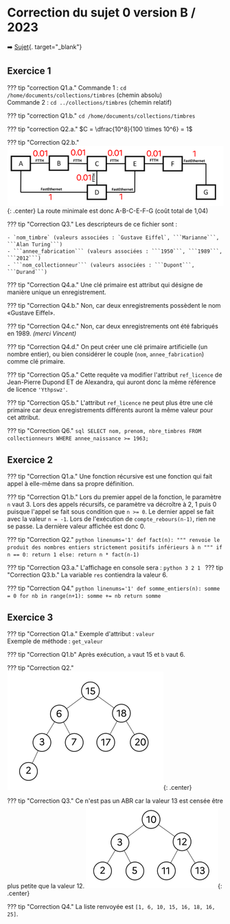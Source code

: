 # Correction du sujet 0 version B / 2023

:arrow_right: [Sujet](../../data/2023/2023-sujet_0-b.pdf){. target="_blank"}

## Exercice 1

??? tip "correction Q1.a."
    Commande 1 : ```cd /home/documents/collections/timbres``` (chemin absolu)  
    Commande 2 : ```cd ../collections/timbres``` (chemin relatif)

??? tip "correction Q1.b."
    ```cd /home/documents/collections/timbres```

??? tip "correction Q2.a."
    $C = \dfrac{10^8}{100 \times 10^6} = 1$

??? tip "Correction Q2.b."
    ![image](data/sujet0B_1.png){: .center}
    La route minimale est donc A-B-C-E-F-G (coût total de 1,04)

??? tip "Correction Q3."
    Les descripteurs de ce fichier sont :
    
    - `nom_timbre` (valeurs associées : `Gustave Eiffel`, ```Marianne```, ```Alan Turing```)
    - ```annee_fabrication``` (valeurs associées : ```1950```, ```1989```, ```2012```)
    - ```nom_collectionneur``` (valeurs associées : ```Dupont```, ```Durand```)

??? tip "Correction Q4.a."
    Une clé primaire est attribut qui désigne de manière unique un enregistrement.

??? tip "Correction Q4.b."
    Non, car deux enregistrements possèdent le nom «Gustave Eiffel».

??? tip "Correction Q4.c."
    Non, car deux enregistrements ont été fabriqués en 1989. *(merci Vincent)*
   

??? tip "Correction Q4.d."
    On peut créer une clé primaire artificielle (un nombre entier), ou bien considérer le couple (```nom```, ```annee_fabrication```) comme clé primaire.
    

??? tip "Correction Q5.a."
    Cette requête va modifier l'attribut ```ref_licence``` de Jean-Pierre Dupond ET de Alexandra, qui auront donc la même référence de licence ```'Ythpswz'```.

??? tip "Correction Q5.b."
    L'attribut ```ref_licence``` ne peut plus être une clé primaire car deux enregistrements différents auront la même valeur pour cet attribut.

??? tip "Correction Q6."
    ```sql
    SELECT nom, prenom, nbre_timbres
    FROM collectionneurs
    WHERE annee_naissance >= 1963;
    ```
    
## Exercice 2

??? tip "Correction Q1.a."
    Une fonction récursive est une fonction qui fait appel à elle-même dans sa propre définition.

??? tip "Correction Q1.b."
    Lors du premier appel de la fonction, le paramètre ```n``` vaut 3. Lors des appels récursifs, ce paramètre va décroître à 2, 1 puis 0 puisque l'appel se fait sous condition que ```n >= 0```. Le dernier appel se fait avec la valeur ```n = -1```. Lors de l'exécution de ```compte_rebours(n-1)```, rien ne se passe. La dernière valeur affichée est donc 0.   
    
??? tip "Correction Q2."
    ```python linenums='1'
    def fact(n):
        """ renvoie le produit des nombres entiers
        strictement positifs inférieurs à n """
        if n == 0:
            return 1
        else:
            return n * fact(n-1)
    ```
    
??? tip "Correction Q3.a."
    L'affichage en console sera :
    ```python
    3
    2
    1
    ```
??? tip "Correction Q3.b."
    La variable ```res``` contiendra la valeur 6.

??? tip "Correction Q4."
    ```python linenums='1'
    def somme_entiers(n):
        somme = 0
        for nb in range(n+1):
            somme += nb
        return somme
    ```
    
    
## Exercice 3

??? tip "Correction Q1.a."
    Exemple d'attribut : ```valeur```  
    Exemple de méthode : ```get_valeur```

??? tip "Correction Q1.b"
    Après exécution, ```a``` vaut 15 et ```b``` vaut 6. 

??? tip "Correction Q2."
    ![image](data/sujet0B_2.png){: .center}

??? tip "Correction Q3."
    Ce n'est pas un ABR car la valeur 13 est censée être plus petite que la valeur 12.
    ![image](data/sujet0B_3.png){: .center}
    
??? tip "Correction Q4."
    La liste renvoyée est ```[1, 6, 10, 15, 16, 18, 16, 25]```. 
    
     
    
    

